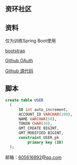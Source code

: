## 资环社区

## 资料
仅为训练Spring Boot使用

[bootstrap](https://v3.bootcss.com/components/)

[Github OAuth](https://developer.github.com/apps/building-oauth-apps/creating-an-oauth-app/)

[Github 源代码](https://github.com/theloveofmylife/community)

## 脚本
```sql
create table USER
  (
      ID int auto_increment,
      ACCOUNT_ID VARCHAR(100),
      NAME VARCHAR(50),
      TOKEN CHAR(36),
      GMT_CREATE BIGINT,
      GMT_MODIFIED BIGINT,
      constraint USER_pk
          primary key (ID)
  );
```
邮箱：605616892@qq.com
